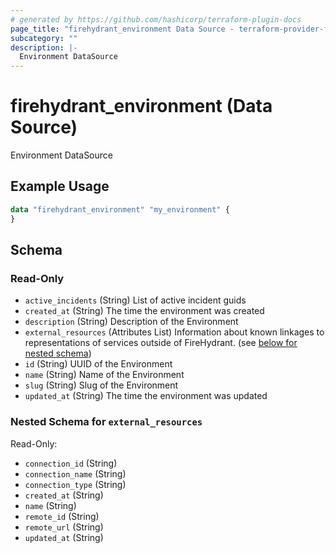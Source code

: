 ```yaml
---
# generated by https://github.com/hashicorp/terraform-plugin-docs
page_title: "firehydrant_environment Data Source - terraform-provider-firehydrant"
subcategory: ""
description: |-
  Environment DataSource
---
```


# firehydrant_environment (Data Source)

Environment DataSource

## Example Usage

```terraform
data "firehydrant_environment" "my_environment" {
}
```

<!-- schema generated by tfplugindocs -->
## Schema

### Read-Only

- `active_incidents` (String) List of active incident guids
- `created_at` (String) The time the environment was created
- `description` (String) Description of the Environment
- `external_resources` (Attributes List) Information about known linkages to representations of services outside of FireHydrant. (see [below for nested schema](#nestedatt--external_resources))
- `id` (String) UUID of the Environment
- `name` (String) Name of the Environment
- `slug` (String) Slug of the Environment
- `updated_at` (String) The time the environment was updated

<a id="nestedatt--external_resources"></a>
### Nested Schema for `external_resources`

Read-Only:

- `connection_id` (String)
- `connection_name` (String)
- `connection_type` (String)
- `created_at` (String)
- `name` (String)
- `remote_id` (String)
- `remote_url` (String)
- `updated_at` (String)
